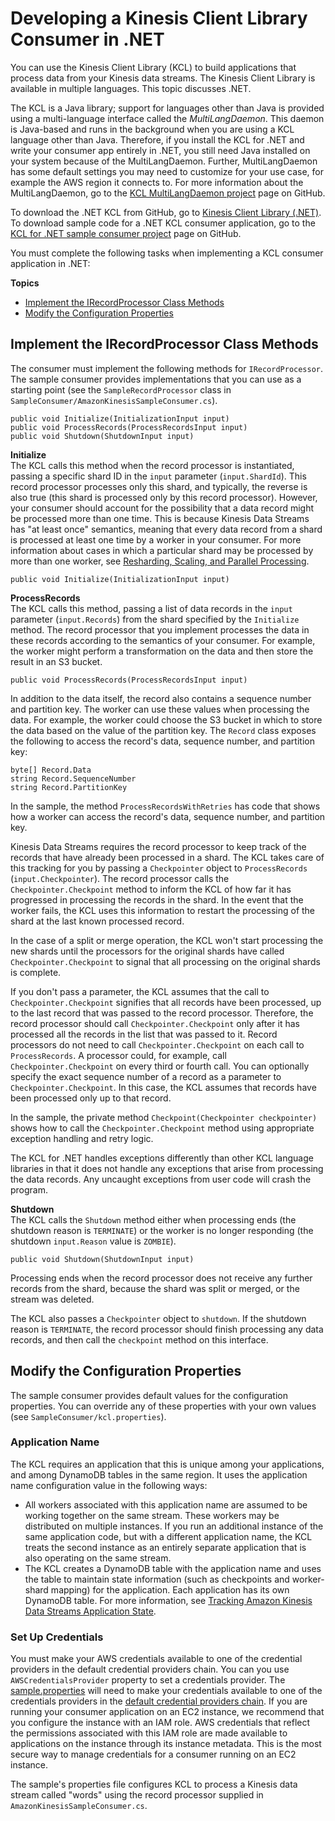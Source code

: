 # Developing a Kinesis Client Library Consumer in \.NET<a name="kinesis-record-processor-implementation-app-dotnet"></a>

You can use the Kinesis Client Library \(KCL\) to build applications that process data from your Kinesis data streams\. The Kinesis Client Library is available in multiple languages\. This topic discusses \.NET\.

The KCL is a Java library; support for languages other than Java is provided using a multi\-language interface called the *MultiLangDaemon*\. This daemon is Java\-based and runs in the background when you are using a KCL language other than Java\. Therefore, if you install the KCL for \.NET and write your consumer app entirely in \.NET, you still need Java installed on your system because of the MultiLangDaemon\. Further, MultiLangDaemon has some default settings you may need to customize for your use case, for example the AWS region it connects to\. For more information about the MultiLangDaemon, go to the [KCL MultiLangDaemon project](https://github.com/awslabs/amazon-kinesis-client/tree/master/src/main/java/com/amazonaws/services/kinesis/multilang) page on GitHub\.

To download the \.NET KCL from GitHub, go to [Kinesis Client Library \(\.NET\)](https://github.com/awslabs/amazon-kinesis-client-net)\. To download sample code for a \.NET KCL consumer application, go to the [KCL for \.NET sample consumer project](https://github.com/awslabs/amazon-kinesis-client-net/tree/master/SampleConsumer) page on GitHub\.

You must complete the following tasks when implementing a KCL consumer application in \.NET:

**Topics**
+ [Implement the IRecordProcessor Class Methods](#kinesis-record-processor-implementation-interface-dotnet)
+ [Modify the Configuration Properties](#kinesis-record-processor-initialization-dotnet)

## Implement the IRecordProcessor Class Methods<a name="kinesis-record-processor-implementation-interface-dotnet"></a>

The consumer must implement the following methods for `IRecordProcessor`\. The sample consumer provides implementations that you can use as a starting point \(see the `SampleRecordProcessor` class in `SampleConsumer/AmazonKinesisSampleConsumer.cs`\)\.

```
public void Initialize(InitializationInput input)
public void ProcessRecords(ProcessRecordsInput input)
public void Shutdown(ShutdownInput input)
```

**Initialize**  
The KCL calls this method when the record processor is instantiated, passing a specific shard ID in the `input` parameter \(`input.ShardId`\)\. This record processor processes only this shard, and typically, the reverse is also true \(this shard is processed only by this record processor\)\. However, your consumer should account for the possibility that a data record might be processed more than one time\. This is because Kinesis Data Streams has "at least once" semantics, meaning that every data record from a shard is processed at least one time by a worker in your consumer\. For more information about cases in which a particular shard may be processed by more than one worker, see [Resharding, Scaling, and Parallel Processing](kinesis-record-processor-scaling.md)\.

```
public void Initialize(InitializationInput input)
```

**ProcessRecords**  
The KCL calls this method, passing a list of data records in the `input` parameter \(`input.Records`\) from the shard specified by the `Initialize` method\. The record processor that you implement processes the data in these records according to the semantics of your consumer\. For example, the worker might perform a transformation on the data and then store the result in an S3 bucket\.

```
public void ProcessRecords(ProcessRecordsInput input)
```

In addition to the data itself, the record also contains a sequence number and partition key\. The worker can use these values when processing the data\. For example, the worker could choose the S3 bucket in which to store the data based on the value of the partition key\. The `Record` class exposes the following to access the record's data, sequence number, and partition key:

```
byte[] Record.Data 
string Record.SequenceNumber
string Record.PartitionKey
```

In the sample, the method `ProcessRecordsWithRetries` has code that shows how a worker can access the record's data, sequence number, and partition key\.

Kinesis Data Streams requires the record processor to keep track of the records that have already been processed in a shard\. The KCL takes care of this tracking for you by passing a `Checkpointer` object to `ProcessRecords` \(`input.Checkpointer`\)\. The record processor calls the `Checkpointer.Checkpoint` method to inform the KCL of how far it has progressed in processing the records in the shard\. In the event that the worker fails, the KCL uses this information to restart the processing of the shard at the last known processed record\.

In the case of a split or merge operation, the KCL won't start processing the new shards until the processors for the original shards have called `Checkpointer.Checkpoint` to signal that all processing on the original shards is complete\.

If you don't pass a parameter, the KCL assumes that the call to `Checkpointer.Checkpoint` signifies that all records have been processed, up to the last record that was passed to the record processor\. Therefore, the record processor should call `Checkpointer.Checkpoint` only after it has processed all the records in the list that was passed to it\. Record processors do not need to call `Checkpointer.Checkpoint` on each call to `ProcessRecords`\. A processor could, for example, call `Checkpointer.Checkpoint` on every third or fourth call\. You can optionally specify the exact sequence number of a record as a parameter to `Checkpointer.Checkpoint`\. In this case, the KCL assumes that records have been processed only up to that record\.

In the sample, the private method `Checkpoint(Checkpointer checkpointer)` shows how to call the `Checkpointer.Checkpoint` method using appropriate exception handling and retry logic\.

The KCL for \.NET handles exceptions differently than other KCL language libraries in that it does not handle any exceptions that arise from processing the data records\. Any uncaught exceptions from user code will crash the program\.

**Shutdown**  
The KCL calls the `Shutdown` method either when processing ends \(the shutdown reason is `TERMINATE`\) or the worker is no longer responding \(the shutdown `input.Reason` value is `ZOMBIE`\)\.

```
public void Shutdown(ShutdownInput input)
```

Processing ends when the record processor does not receive any further records from the shard, because the shard was split or merged, or the stream was deleted\.

The KCL also passes a `Checkpointer` object to `shutdown`\. If the shutdown reason is `TERMINATE`, the record processor should finish processing any data records, and then call the `checkpoint` method on this interface\.

## Modify the Configuration Properties<a name="kinesis-record-processor-initialization-dotnet"></a>

The sample consumer provides default values for the configuration properties\. You can override any of these properties with your own values \(see `SampleConsumer/kcl.properties`\)\.

### Application Name<a name="modify-kinesis-record-processor-application-name"></a>

The KCL requires an application that this is unique among your applications, and among DynamoDB tables in the same region\. It uses the application name configuration value in the following ways:
+ All workers associated with this application name are assumed to be working together on the same stream\. These workers may be distributed on multiple instances\. If you run an additional instance of the same application code, but with a different application name, the KCL treats the second instance as an entirely separate application that is also operating on the same stream\.
+ The KCL creates a DynamoDB table with the application name and uses the table to maintain state information \(such as checkpoints and worker\-shard mapping\) for the application\. Each application has its own DynamoDB table\. For more information, see [Tracking Amazon Kinesis Data Streams Application State](kinesis-record-processor-ddb.md)\.

### Set Up Credentials<a name="kinesis-record-processor-creds-dotnet"></a>

You must make your AWS credentials available to one of the credential providers in the default credential providers chain\. You can you use `AWSCredentialsProvider` property to set a credentials provider\. The [sample\.properties](https://github.com/awslabs/amazon-kinesis-client-python/blob/master/samples/sample.properties) will need to make your credentials available to one of the credentials providers in the [default credential providers chain](http://docs.aws.amazon.com/AWSJavaSDK/latest/javadoc/com/amazonaws/auth/DefaultAWSCredentialsProviderChain.html)\. If you are running your consumer application on an EC2 instance, we recommend that you configure the instance with an IAM role\. AWS credentials that reflect the permissions associated with this IAM role are made available to applications on the instance through its instance metadata\. This is the most secure way to manage credentials for a consumer running on an EC2 instance\.

The sample's properties file configures KCL to process a Kinesis data stream called "words" using the record processor supplied in `AmazonKinesisSampleConsumer.cs`\. 